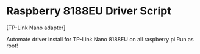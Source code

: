 # Raspberry 8188EU Driver Script 
[TP-Link Nano adapter]

Automate driver install for TP-Link Nano 8188EU on all raspberry pi
Run as root!
